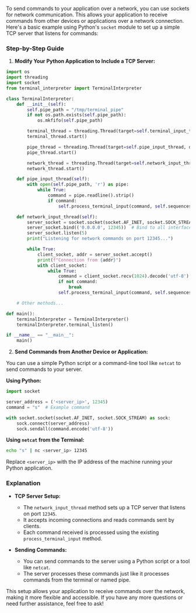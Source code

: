 To send commands to your application over a network, you can use sockets for network communication. This allows your application to receive commands from other devices or applications over a network connection. Here's a basic example using Python's `socket` module to set up a simple TCP server that listens for commands:

### Step-by-Step Guide

1. **Modify Your Python Application to Include a TCP Server:**

```python
import os
import threading
import socket
from terminal_interpreter import TerminalInterpreter

class TerminalInterpreter:
    def __init__(self):
        self.pipe_path = "/tmp/terminal_pipe"
        if not os.path.exists(self.pipe_path):
            os.mkfifo(self.pipe_path)

        terminal_thread = threading.Thread(target=self.terminal_input_thread, args=([sequencesHandler.cycle]), daemon=True)
        terminal_thread.start()

        pipe_thread = threading.Thread(target=self.pipe_input_thread, daemon=True)
        pipe_thread.start()

        network_thread = threading.Thread(target=self.network_input_thread, daemon=True)
        network_thread.start()

    def pipe_input_thread(self):
        with open(self.pipe_path, 'r') as pipe:
            while True:
                command = pipe.readline().strip()
                if command:
                    self.process_terminal_input(command, self.sequencesHandler.cycle)

    def network_input_thread(self):
        server_socket = socket.socket(socket.AF_INET, socket.SOCK_STREAM)
        server_socket.bind(('0.0.0.0', 12345))  # Bind to all interfaces on port 12345
        server_socket.listen(5)
        print("Listening for network commands on port 12345...")

        while True:
            client_socket, addr = server_socket.accept()
            print(f"Connection from {addr}")
            with client_socket:
                while True:
                    command = client_socket.recv(1024).decode('utf-8').strip()
                    if not command:
                        break
                    self.process_terminal_input(command, self.sequencesHandler.cycle)

    # Other methods...

def main():
    terminalInterpreter = TerminalInterpreter()
    terminalInterpreter.terminal_listen()

if __name__ == "__main__":
    main()
```

2. **Send Commands from Another Device or Application:**

You can use a simple Python script or a command-line tool like `netcat` to send commands to your server.

**Using Python:**

```python
import socket

server_address = ('<server_ip>', 12345)
command = "s"  # Example command

with socket.socket(socket.AF_INET, socket.SOCK_STREAM) as sock:
    sock.connect(server_address)
    sock.sendall(command.encode('utf-8'))
```

**Using `netcat` from the Terminal:**

```sh
echo "s" | nc <server_ip> 12345
```

Replace `<server_ip>` with the IP address of the machine running your Python application.

### Explanation

- **TCP Server Setup:**
  - The `network_input_thread` method sets up a TCP server that listens on port `12345`.
  - It accepts incoming connections and reads commands sent by clients.
  - Each command received is processed using the existing `process_terminal_input` method.

- **Sending Commands:**
  - You can send commands to the server using a Python script or a tool like `netcat`.
  - The server processes these commands just like it processes commands from the terminal or named pipe.

This setup allows your application to receive commands over the network, making it more flexible and accessible. If you have any more questions or need further assistance, feel free to ask!
